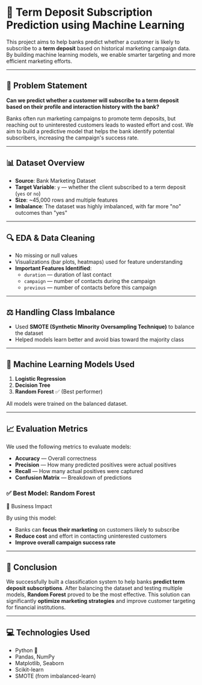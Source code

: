 # 💼 Term Deposit Subscription Prediction using Machine Learning

This project aims to help banks predict whether a customer is likely to subscribe to a **term deposit** based on historical marketing campaign data. By building machine learning models, we enable smarter targeting and more efficient marketing efforts.

---

## 📌 Problem Statement

**Can we predict whether a customer will subscribe to a term deposit based on their profile and interaction history with the bank?**

Banks often run marketing campaigns to promote term deposits, but reaching out to uninterested customers leads to wasted effort and cost. We aim to build a predictive model that helps the bank identify potential subscribers, increasing the campaign's success rate.

---

## 📊 Dataset Overview

- **Source**: Bank Marketing Dataset
- **Target Variable**: `y` — whether the client subscribed to a term deposit (`yes` or `no`)
- **Size**: ~45,000 rows and multiple features
- **Imbalance**: The dataset was highly imbalanced, with far more "no" outcomes than "yes"

---

## 🔍 EDA & Data Cleaning

- No missing or null values
- Visualizations (bar plots, heatmaps) used for feature understanding
- **Important Features Identified**:
  - `duration` — duration of last contact
  - `campaign` — number of contacts during the campaign
  - `previous` — number of contacts before this campaign

---

## ⚖️ Handling Class Imbalance

- Used **SMOTE (Synthetic Minority Oversampling Technique)** to balance the dataset
- Helped models learn better and avoid bias toward the majority class

---

## 🧠 Machine Learning Models Used

1. **Logistic Regression**
2. **Decision Tree**
3. **Random Forest** ✅ (Best performer)

All models were trained on the balanced dataset.

---

## 📈 Evaluation Metrics

We used the following metrics to evaluate models:

- **Accuracy** — Overall correctness
- **Precision** — How many predicted positives were actual positives
- **Recall** — How many actual positives were captured
- **Confusion Matrix** — Breakdown of predictions

### ✅ Best Model: Random Forest
📌 Business Impact

By using this model:
- Banks can **focus their marketing** on customers likely to subscribe
- **Reduce cost** and effort in contacting uninterested customers
- **Improve overall campaign success rate**

---

## 🧾 Conclusion

We successfully built a classification system to help banks **predict term deposit subscriptions**. After balancing the dataset and testing multiple models, **Random Forest** proved to be the most effective. This solution can significantly **optimize marketing strategies** and improve customer targeting for financial institutions.

---

## 💻 Technologies Used

- Python 🐍
- Pandas, NumPy
- Matplotlib, Seaborn
- Scikit-learn
- SMOTE (from imbalanced-learn)
